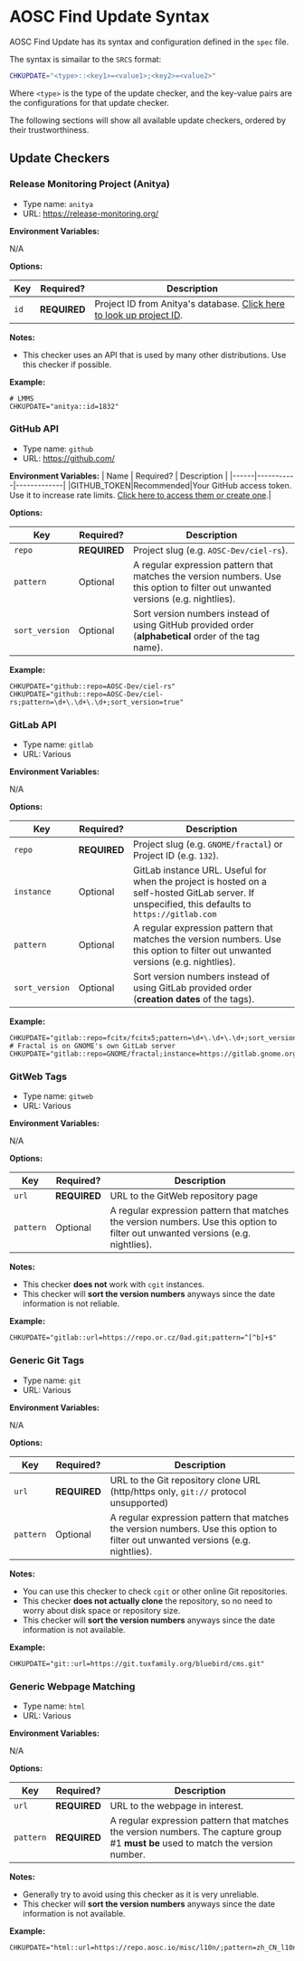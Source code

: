 # AOSC Find Update Syntax

AOSC Find Update has its syntax and configuration defined in the `spec` file.

The syntax is simailar to the `SRCS` format:

```bash
CHKUPDATE="<type>::<key1>=<value1>;<key2>=<value2>"
```

Where `<type>` is the type of the update checker, and the key-value pairs are the configurations for that update checker.

The following sections will show all available update checkers, ordered by their trustworthiness.

## Update Checkers

### Release Monitoring Project (Anitya)

- Type name: `anitya`
- URL: https://release-monitoring.org/

**Environment Variables:**
<!--
| Name | Required? | Description |
|------|-----------|-------------|
-->
N/A

**Options:**

| Key | Required? | Description |
|-----|-----------|-------------|
|`id`|**REQUIRED**|Project ID from Anitya's database. [Click here to look up project ID](https://release-monitoring.org/projects/search/).|

**Notes:**

- This checker uses an API that is used by many other distributions. Use this checker if possible.

**Example:**

```
# LMMS
CHKUPDATE="anitya::id=1832"
```

### GitHub API

- Type name: `github`
- URL: https://github.com/

**Environment Variables:**
| Name | Required? | Description |
|------|-----------|-------------|
|GITHUB_TOKEN|Recommended|Your GitHub access token. Use it to increase rate limits. [Click here to access them or create one](https://github.com/settings/tokens).|

**Options:**

| Key | Required? | Description |
|-----|-----------|-------------|
|`repo`|**REQUIRED**|Project slug (e.g. `AOSC-Dev/ciel-rs`).|
|`pattern`|Optional|A regular expression pattern that matches the version numbers. Use this option to filter out unwanted versions (e.g. nightlies).|
|`sort_version`|Optional|Sort version numbers instead of using GitHub provided order (**alphabetical** order of the tag name).|

**Example:**

```
CHKUPDATE="github::repo=AOSC-Dev/ciel-rs"
CHKUPDATE="github::repo=AOSC-Dev/ciel-rs;pattern=\d+\.\d+\.\d+;sort_version=true"
```

### GitLab API

- Type name: `gitlab`
- URL: Various

**Environment Variables:**
<!--
| Name | Required? | Description |
|------|-----------|-------------|
-->
N/A

**Options:**

| Key | Required? | Description |
|-----|-----------|-------------|
|`repo`|**REQUIRED**|Project slug (e.g. `GNOME/fractal`) or Project ID (e.g. `132`).|
|`instance`|Optional|GitLab instance URL. Useful for when the project is hosted on a self-hosted GitLab server. If unspecified, this defaults to `https://gitlab.com`|
|`pattern`|Optional|A regular expression pattern that matches the version numbers. Use this option to filter out unwanted versions (e.g. nightlies).|
|`sort_version`|Optional|Sort version numbers instead of using GitLab provided order (**creation dates** of the tags).|

**Example:**

```
CHKUPDATE="gitlab::repo=fcitx/fcitx5;pattern=\d+\.\d+\.\d+;sort_version=true"
# Fractal is on GNOME's own GitLab server
CHKUPDATE="gitlab::repo=GNOME/fractal;instance=https://gitlab.gnome.org"
```

### GitWeb Tags

- Type name: `gitweb`
- URL: Various

**Environment Variables:**
<!--
| Name | Required? | Description |
|------|-----------|-------------|
-->
N/A

**Options:**

| Key | Required? | Description |
|-----|-----------|-------------|
|`url`|**REQUIRED**|URL to the GitWeb repository page|
|`pattern`|Optional|A regular expression pattern that matches the version numbers. Use this option to filter out unwanted versions (e.g. nightlies).|

**Notes:**

- This checker **does not** work with `cgit` instances.
- This checker will **sort the version numbers** anyways since the date information is not reliable.

**Example:**

```
CHKUPDATE="gitlab::url=https://repo.or.cz/0ad.git;pattern=^[^b]+$"
```

### Generic Git Tags

- Type name: `git`
- URL: Various

**Environment Variables:**
<!--
| Name | Required? | Description |
|------|-----------|-------------|
-->
N/A

**Options:**

| Key | Required? | Description |
|-----|-----------|-------------|
|`url`|**REQUIRED**|URL to the Git repository clone URL (http/https only, `git://` protocol unsupported)|
|`pattern`|Optional|A regular expression pattern that matches the version numbers. Use this option to filter out unwanted versions (e.g. nightlies).|

**Notes:**

- You can use this checker to check `cgit` or other online Git repositories.
- This checker **does not actually clone** the repository, so no need to worry about disk space or repository size.
- This checker will **sort the version numbers** anyways since the date information is not available.

**Example:**

```
CHKUPDATE="git::url=https://git.tuxfamily.org/bluebird/cms.git"
```

### Generic Webpage Matching

- Type name: `html`
- URL: Various

**Environment Variables:**
<!--
| Name | Required? | Description |
|------|-----------|-------------|
-->
N/A

**Options:**

| Key | Required? | Description |
|-----|-----------|-------------|
|`url`|**REQUIRED**|URL to the webpage in interest.|
|`pattern`|**REQUIRED**|A regular expression pattern that matches the version numbers. The capture group #1 **must be** used to match the version number.|

**Notes:**

- Generally try to avoid using this checker as it is very unreliable.
- This checker will **sort the version numbers** anyways since the date information is not available.

**Example:**

```
CHKUPDATE="html::url=https://repo.aosc.io/misc/l10n/;pattern=zh_CN_l10n_(.+?)\\.pdf"
```
